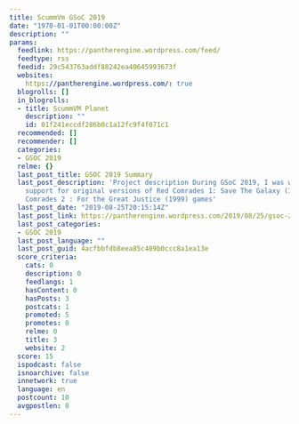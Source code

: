 ```yaml
---
title: ScummVm GSoC 2019
date: "1970-01-01T00:00:00Z"
description: ""
params:
  feedlink: https://pantherengine.wordpress.com/feed/
  feedtype: rss
  feedid: 29c543763addf88242ea40645993673f
  websites:
    https://pantherengine.wordpress.com/: true
  blogrolls: []
  in_blogrolls:
  - title: ScummVM Planet
    description: ""
    id: 01f241eccdf286b0c1a12fc9f4f071c1
  recommended: []
  recommender: []
  categories:
  - GSOC 2019
  relme: {}
  last_post_title: GSOC 2019 Summary
  last_post_description: 'Project description During GSoC 2019, I was working on adding
    support for original versions of Red Comrades 1: Save The Galaxy (1998) and Red
    Comrades 2 : For the Great Justice (1999) games'
  last_post_date: "2019-08-25T20:15:14Z"
  last_post_link: https://pantherengine.wordpress.com/2019/08/25/gsoc-2019-summary/
  last_post_categories:
  - GSOC 2019
  last_post_language: ""
  last_post_guid: 4acfbbfdb8eea85c409b0ccc8a1ea13e
  score_criteria:
    cats: 0
    description: 0
    feedlangs: 1
    hasContent: 0
    hasPosts: 3
    postcats: 1
    promoted: 5
    promotes: 0
    relme: 0
    title: 3
    website: 2
  score: 15
  ispodcast: false
  isnoarchive: false
  innetwork: true
  language: en
  postcount: 10
  avgpostlen: 0
---
```


